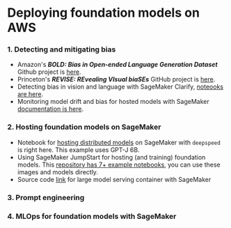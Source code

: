 # Deploying foundation models on AWS

### 1. Detecting and mitigating bias
- Amazon's ***BOLD: Bias in Open-ended Language Generation Dataset*** Github project is [here](https://github.com/amazon-science/bold).
- Princeton's ***REVISE: REvealing VIsual biaSEs*** GitHub project is [here](https://github.com/princetonvisualai/revise-tool).
- Detecting bias in vision and language with SageMaker Clarify, [noteooks are here](https://github.com/aws/amazon-sagemaker-examples/tree/2e60fb1522d1b228a77d4979a0c4ae269a4afe9c/sagemaker-clarify).
- Monitoring model drift and bias for hosted models with SageMaker [documentation is here](https://docs.aws.amazon.com/sagemaker/latest/dg/clarify-model-monitor-bias-drift.html).

### 2. Hosting foundation models on SageMaker
- Notebook for [hosting distributed models](https://github.com/aws/amazon-sagemaker-examples/blob/main/inference/generativeai/deepspeed/GPT-J-6B_DJLServing_with_PySDK.ipynb) on SageMaker with `deepspeed` is right here. This example uses GPT-J 6B.
- Using SageMaker JumpStart for hosting (and training) foundation models. This [repository has 7+ example notebooks](https://github.com/aws/amazon-sagemaker-examples/tree/main/introduction_to_amazon_algorithms/jumpstart-foundation-models), you can use these images  and models directly.
- Source code [link](https://github.com/aws/amazon-sagemaker-examples/tree/main/introduction_to_amazon_algorithms/jumpstart-foundation-models) for large model serving container with SageMaker

### 3. Prompt engineering

### 4. MLOps for foundation models with SageMaker
